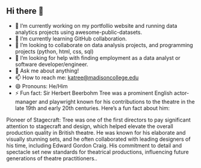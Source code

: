 ## Hi there 👋

- 🔭 I’m currently working on my portfollio website and running data analytics projects using awesome-public-datasets.
- 🌱 I’m currently learning GitHub collaboration.
- 👯 I’m looking to collaborate on data analysis projects, and programming projects (python, html, css, sql)
- 🤔 I’m looking for help with finding employment as a data analyst or software developer/engineer.
- 💬 Ask me about anything!
- 📫 How to reach me: katree@madisoncollege.edu 
- 😄 Pronouns: He/Him
- ⚡ Fun fact: 
Sir Herbert Beerbohm Tree was a prominent English actor-manager and playwright known for his contributions to the theatre in the late 19th and early 20th centuries. Here’s a fun fact about him:

Pioneer of Stagecraft: Tree was one of the first directors to pay significant attention to stagecraft and design, which helped elevate the overall production quality in British theatre. He was known for his elaborate and visually stunning sets, and he often collaborated with leading designers of his time, including Edward Gordon Craig. His commitment to detail and spectacle set new standards for theatrical productions, influencing future generations of theatre practitioners..
<!--
**kellertree/kellertree** is a ✨ _special_ ✨ repository because its `README.md` (this file) appears on your GitHub profile.

Here are some ideas to get you started:

- 🔭 I’m currently working on ...
- 🌱 I’m currently learning ...
- 👯 I’m looking to collaborate on ...
- 🤔 I’m looking for help with ...
- 💬 Ask me about ...
- 📫 How to reach me: ...
- 😄 Pronouns: ...
- ⚡ Fun fact: ...
-->
